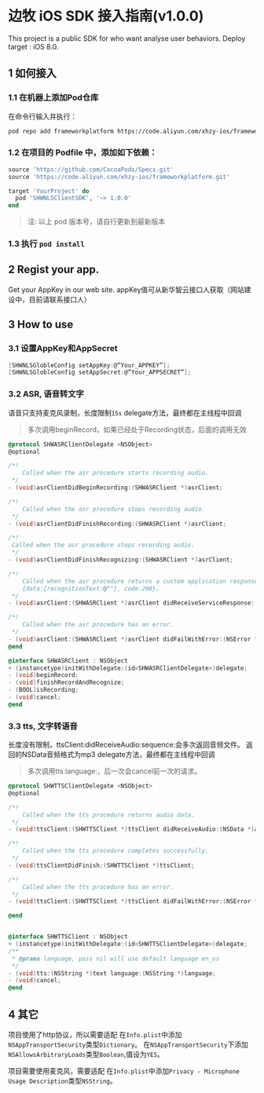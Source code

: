 # 边牧 iOS SDK 接入指南(v1.0.0)

This project is a public SDK for who want analyse user behaviors.
Deploy target : iOS 8.0.

## 1 如何接入

### 1.1 在机器上添加Pod仓库
在命令行输入并执行：
```bash
pod repo add frameworkplatform https://code.aliyun.com/xhzy-ios/frameworkplatform.git
```

### 1.2 在项目的 Podfile 中，添加如下依赖：

```ruby
source 'https://github.com/CocoaPods/Specs.git'
source 'https://code.aliyun.com/xhzy-ios/frameworkplatform.git'

target 'YourProject' do
  pod 'SHWNLSClientSDK', '~> 1.0.0'
end
```

> 注: 以上 pod 版本号，请自行更新到最新版本

### 1.3 执行 `pod install`

## 2 Regist your app.
Get your AppKey in our web site.
appKey值可从新华智云接口人获取（网站建设中，目前请联系接口人）



## 3 How to use
### 3.1 设置AppKey和AppSecret
```Objective-C
[SHWNLSGlobleConfig setAppKey:@“Your_APPKEY”];
[SHWNLSGlobleConfig setAppSecret:@“Your_APPSECRET”];
```

### 3.2 ASR, 语音转文字
语音只支持麦克风录制，长度限制```15s```
delegate方法，最终都在主线程中回调
>多次调用beginRecord，如果已经处于Recording状态，后面的调用无效

```Objective-C
@protocol SHWASRClientDelegate <NSObject>
@optional

/*!
    Called when the asr procedure starts recording audio.
 */
- (void)asrClientDidBeginRecording:(SHWASRClient *)asrClient;

/*!
    Called when the asr procedure stops recording audio.
 */
- (void)asrClientDidFinishRecording:(SHWASRClient *)asrClient;

/*!
 Called when the asr procedure stops recording audio.
 */
- (void)asrClientDidFinishRecognizing:(SHWASRClient *)asrClient;

/*!
    Called when the asr procedure returns a custom application response.
    {data:{recognitionText:@""}, code:200}。
 */
- (void)asrClient:(SHWASRClient *)asrClient didReceiveServiceResponse:(NSDictionary *)result;

/*!
    Called when the asr procedure has an error.
 */
- (void)asrClient:(SHWASRClient *)asrClient didFailWithError:(NSError *)error;
@end

@interface SHWASRClient : NSObject
+ (instancetype)initWithDelegate:(id<SHWASRClientDelegate>)delegate;
- (void)beginRecord;
- (void)finishRecordAndRecognize;
- (BOOL)isRecording;
- (void)cancel;
@end
```


### 3.3 tts, 文字转语音
长度没有限制，ttsClient:didReceiveAudio:sequence:会多次返回音频文件。
返回的NSData音频格式为mp3
delegate方法，最终都在主线程中回调
>多次调用tts:language:，后一次会cancel前一次的请求。

```Objective-C
@protocol SHWTTSClientDelegate <NSObject>
@optional

/*!
    Called when the tts procedure returns audio data.
 */
- (void)ttsClient:(SHWTTSClient *)ttsClient didReceiveAudio:(NSData *)audioData sequence:(int)sequence;

/*!
    Called when the tts procedure completes successfully.
 */
- (void)ttsClientDidFinish:(SHWTTSClient *)ttsClient;

/*!
    Called when the tts procedure has an error.
 */
- (void)ttsClient:(SHWTTSClient *)ttsClient didFailWithError:(NSError *)error;

@end


@interface SHWTTSClient : NSObject
+ (instancetype)initWithDelegate:(id<SHWTTSClientDelegate>)delegate;
/**
 * @prama language, pass nil will use default language en_us
 */
- (void)tts:(NSString *)text language:(NSString *)language;
- (void)cancel;
@end

```


## 4 其它
项目使用了http协议，所以需要适配
在```Info.plist```中添加```NSAppTransportSecurity```类型```Dictionary```。
在```NSAppTransportSecurity```下添加```NSAllowsArbitraryLoads```类型```Boolean```,值设为```YES```。

项目需要使用麦克风，需要适配
在```Info.plist```中添加```Privacy - Microphone Usage Description```类型```NSString```。
